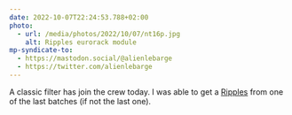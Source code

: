 ```yaml
---
date: 2022-10-07T22:24:53.788+02:00
photo:
  - url: /media/photos/2022/10/07/nt16p.jpg
    alt: Ripples eurorack module
mp-syndicate-to:
  - https://mastodon.social/@alienlebarge
  - https://twitter.com/alienlebarge
---
```

A classic filter has join the crew today. I was able to get a [Ripples](https://mutable-instruments.net/modules/ripples/) from one of the last batches (if not the last one).
